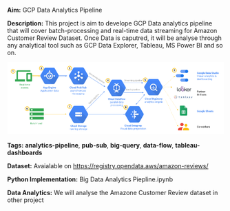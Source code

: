 **Aim:** GCP Data Analytics Pipeline

**Description:** This project is aim to develope GCP Data analytics pipeline that will cover batch-processing and real-time data streaming for Amazon Customer Review Dataset. Once Data is caputred, it will be analyse through any analytical tool such as GCP Data Explorer, Tableau, MS Power BI and so on.

<img src="images/pipeline.png">

**Tags:** **analytics-pipeline**, **pub-sub**, **big-query**, **data-flow**, **tableau-dashboards**

**Dataset:** Avaialable on https://registry.opendata.aws/amazon-reviews/

**Python Implementation:** Big Data Analytics Piepline.ipynb

**Data Analytics:** We will analyse the Amazone Customer Review dataset in other project

